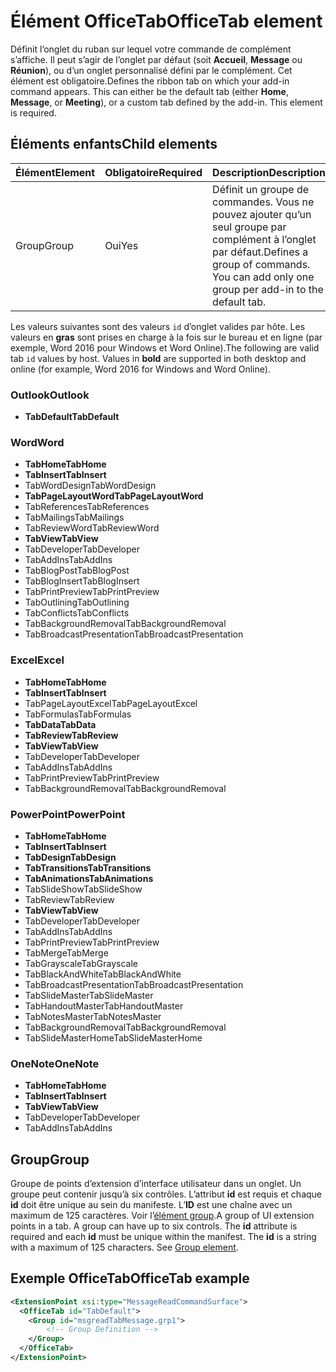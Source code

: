 # <a name="officetab-element"></a><span data-ttu-id="da050-101">Élément OfficeTab</span><span class="sxs-lookup"><span data-stu-id="da050-101">OfficeTab element</span></span>

<span data-ttu-id="da050-p101">Définit l’onglet du ruban sur lequel votre commande de complément s’affiche. Il peut s’agir de l’onglet par défaut (soit **Accueil**, **Message** ou **Réunion**), ou d’un onglet personnalisé défini par le complément. Cet élément est obligatoire.</span><span class="sxs-lookup"><span data-stu-id="da050-p101">Defines the ribbon tab on which your add-in command appears. This can either be the default tab (either  **Home**,  **Message**, or  **Meeting**), or a custom tab defined by the add-in. This element is required.</span></span>

## <a name="child-elements"></a><span data-ttu-id="da050-105">Éléments enfants</span><span class="sxs-lookup"><span data-stu-id="da050-105">Child elements</span></span>

|  <span data-ttu-id="da050-106">Élément</span><span class="sxs-lookup"><span data-stu-id="da050-106">Element</span></span> |  <span data-ttu-id="da050-107">Obligatoire</span><span class="sxs-lookup"><span data-stu-id="da050-107">Required</span></span>  |  <span data-ttu-id="da050-108">Description</span><span class="sxs-lookup"><span data-stu-id="da050-108">Description</span></span>  |
|:-----|:-----|:-----|
|  <span data-ttu-id="da050-109">Group</span><span class="sxs-lookup"><span data-stu-id="da050-109">Group</span></span>      | <span data-ttu-id="da050-110">Oui</span><span class="sxs-lookup"><span data-stu-id="da050-110">Yes</span></span> |  <span data-ttu-id="da050-p102">Définit un groupe de commandes. Vous ne pouvez ajouter qu’un seul groupe par complément à l’onglet par défaut.</span><span class="sxs-lookup"><span data-stu-id="da050-p102">Defines a group of commands. You can add only one group per add-in to the default tab.</span></span>  |

<span data-ttu-id="da050-p103">Les valeurs suivantes sont des valeurs `id` d’onglet valides par hôte. Les valeurs en **gras** sont prises en charge à la fois sur le bureau et en ligne (par exemple, Word 2016 pour Windows et Word Online).</span><span class="sxs-lookup"><span data-stu-id="da050-p103">The following are valid tab `id` values by host. Values in **bold** are supported in both desktop and online (for example, Word 2016 for Windows and Word Online).</span></span> 

### <a name="outlook"></a><span data-ttu-id="da050-115">Outlook</span><span class="sxs-lookup"><span data-stu-id="da050-115">Outlook</span></span> 

- <span data-ttu-id="da050-116">**TabDefault**</span><span class="sxs-lookup"><span data-stu-id="da050-116">**TabDefault**</span></span>

### <a name="word"></a><span data-ttu-id="da050-117">Word</span><span class="sxs-lookup"><span data-stu-id="da050-117">Word</span></span>

- <span data-ttu-id="da050-118">**TabHome**</span><span class="sxs-lookup"><span data-stu-id="da050-118">**TabHome**</span></span>
- <span data-ttu-id="da050-119">**TabInsert**</span><span class="sxs-lookup"><span data-stu-id="da050-119">**TabInsert**</span></span>
- <span data-ttu-id="da050-120">TabWordDesign</span><span class="sxs-lookup"><span data-stu-id="da050-120">TabWordDesign</span></span>
- <span data-ttu-id="da050-121">**TabPageLayoutWord**</span><span class="sxs-lookup"><span data-stu-id="da050-121">**TabPageLayoutWord**</span></span>
- <span data-ttu-id="da050-122">TabReferences</span><span class="sxs-lookup"><span data-stu-id="da050-122">TabReferences</span></span>
- <span data-ttu-id="da050-123">TabMailings</span><span class="sxs-lookup"><span data-stu-id="da050-123">TabMailings</span></span>
- <span data-ttu-id="da050-124">TabReviewWord</span><span class="sxs-lookup"><span data-stu-id="da050-124">TabReviewWord</span></span>
- <span data-ttu-id="da050-125">**TabView**</span><span class="sxs-lookup"><span data-stu-id="da050-125">**TabView**</span></span>
- <span data-ttu-id="da050-126">TabDeveloper</span><span class="sxs-lookup"><span data-stu-id="da050-126">TabDeveloper</span></span>
- <span data-ttu-id="da050-127">TabAddIns</span><span class="sxs-lookup"><span data-stu-id="da050-127">TabAddIns</span></span>
- <span data-ttu-id="da050-128">TabBlogPost</span><span class="sxs-lookup"><span data-stu-id="da050-128">TabBlogPost</span></span>
- <span data-ttu-id="da050-129">TabBlogInsert</span><span class="sxs-lookup"><span data-stu-id="da050-129">TabBlogInsert</span></span>
- <span data-ttu-id="da050-130">TabPrintPreview</span><span class="sxs-lookup"><span data-stu-id="da050-130">TabPrintPreview</span></span>
- <span data-ttu-id="da050-131">TabOutlining</span><span class="sxs-lookup"><span data-stu-id="da050-131">TabOutlining</span></span>
- <span data-ttu-id="da050-132">TabConflicts</span><span class="sxs-lookup"><span data-stu-id="da050-132">TabConflicts</span></span>
- <span data-ttu-id="da050-133">TabBackgroundRemoval</span><span class="sxs-lookup"><span data-stu-id="da050-133">TabBackgroundRemoval</span></span>
- <span data-ttu-id="da050-134">TabBroadcastPresentation</span><span class="sxs-lookup"><span data-stu-id="da050-134">TabBroadcastPresentation</span></span>

### <a name="excel"></a><span data-ttu-id="da050-135">Excel</span><span class="sxs-lookup"><span data-stu-id="da050-135">Excel</span></span>

- <span data-ttu-id="da050-136">**TabHome**</span><span class="sxs-lookup"><span data-stu-id="da050-136">**TabHome**</span></span>
- <span data-ttu-id="da050-137">**TabInsert**</span><span class="sxs-lookup"><span data-stu-id="da050-137">**TabInsert**</span></span>
- <span data-ttu-id="da050-138">TabPageLayoutExcel</span><span class="sxs-lookup"><span data-stu-id="da050-138">TabPageLayoutExcel</span></span>
- <span data-ttu-id="da050-139">TabFormulas</span><span class="sxs-lookup"><span data-stu-id="da050-139">TabFormulas</span></span>
- <span data-ttu-id="da050-140">**TabData**</span><span class="sxs-lookup"><span data-stu-id="da050-140">**TabData**</span></span>
- <span data-ttu-id="da050-141">**TabReview**</span><span class="sxs-lookup"><span data-stu-id="da050-141">**TabReview**</span></span>
- <span data-ttu-id="da050-142">**TabView**</span><span class="sxs-lookup"><span data-stu-id="da050-142">**TabView**</span></span>
- <span data-ttu-id="da050-143">TabDeveloper</span><span class="sxs-lookup"><span data-stu-id="da050-143">TabDeveloper</span></span>
- <span data-ttu-id="da050-144">TabAddIns</span><span class="sxs-lookup"><span data-stu-id="da050-144">TabAddIns</span></span>
- <span data-ttu-id="da050-145">TabPrintPreview</span><span class="sxs-lookup"><span data-stu-id="da050-145">TabPrintPreview</span></span>
- <span data-ttu-id="da050-146">TabBackgroundRemoval</span><span class="sxs-lookup"><span data-stu-id="da050-146">TabBackgroundRemoval</span></span> 

### <a name="powerpoint"></a><span data-ttu-id="da050-147">PowerPoint</span><span class="sxs-lookup"><span data-stu-id="da050-147">PowerPoint</span></span>

- <span data-ttu-id="da050-148">**TabHome**</span><span class="sxs-lookup"><span data-stu-id="da050-148">**TabHome**</span></span>
- <span data-ttu-id="da050-149">**TabInsert**</span><span class="sxs-lookup"><span data-stu-id="da050-149">**TabInsert**</span></span>
- <span data-ttu-id="da050-150">**TabDesign**</span><span class="sxs-lookup"><span data-stu-id="da050-150">**TabDesign**</span></span>
- <span data-ttu-id="da050-151">**TabTransitions**</span><span class="sxs-lookup"><span data-stu-id="da050-151">**TabTransitions**</span></span>
- <span data-ttu-id="da050-152">**TabAnimations**</span><span class="sxs-lookup"><span data-stu-id="da050-152">**TabAnimations**</span></span>
- <span data-ttu-id="da050-153">TabSlideShow</span><span class="sxs-lookup"><span data-stu-id="da050-153">TabSlideShow</span></span>
- <span data-ttu-id="da050-154">TabReview</span><span class="sxs-lookup"><span data-stu-id="da050-154">TabReview</span></span>
- <span data-ttu-id="da050-155">**TabView**</span><span class="sxs-lookup"><span data-stu-id="da050-155">**TabView**</span></span>
- <span data-ttu-id="da050-156">TabDeveloper</span><span class="sxs-lookup"><span data-stu-id="da050-156">TabDeveloper</span></span>
- <span data-ttu-id="da050-157">TabAddIns</span><span class="sxs-lookup"><span data-stu-id="da050-157">TabAddIns</span></span>
- <span data-ttu-id="da050-158">TabPrintPreview</span><span class="sxs-lookup"><span data-stu-id="da050-158">TabPrintPreview</span></span>
- <span data-ttu-id="da050-159">TabMerge</span><span class="sxs-lookup"><span data-stu-id="da050-159">TabMerge</span></span>
- <span data-ttu-id="da050-160">TabGrayscale</span><span class="sxs-lookup"><span data-stu-id="da050-160">TabGrayscale</span></span>
- <span data-ttu-id="da050-161">TabBlackAndWhite</span><span class="sxs-lookup"><span data-stu-id="da050-161">TabBlackAndWhite</span></span>
- <span data-ttu-id="da050-162">TabBroadcastPresentation</span><span class="sxs-lookup"><span data-stu-id="da050-162">TabBroadcastPresentation</span></span>
- <span data-ttu-id="da050-163">TabSlideMaster</span><span class="sxs-lookup"><span data-stu-id="da050-163">TabSlideMaster</span></span>
- <span data-ttu-id="da050-164">TabHandoutMaster</span><span class="sxs-lookup"><span data-stu-id="da050-164">TabHandoutMaster</span></span>
- <span data-ttu-id="da050-165">TabNotesMaster</span><span class="sxs-lookup"><span data-stu-id="da050-165">TabNotesMaster</span></span>
- <span data-ttu-id="da050-166">TabBackgroundRemoval</span><span class="sxs-lookup"><span data-stu-id="da050-166">TabBackgroundRemoval</span></span>
- <span data-ttu-id="da050-167">TabSlideMasterHome</span><span class="sxs-lookup"><span data-stu-id="da050-167">TabSlideMasterHome</span></span>

### <a name="onenote"></a><span data-ttu-id="da050-168">OneNote</span><span class="sxs-lookup"><span data-stu-id="da050-168">OneNote</span></span>

- <span data-ttu-id="da050-169">**TabHome**</span><span class="sxs-lookup"><span data-stu-id="da050-169">**TabHome**</span></span>
- <span data-ttu-id="da050-170">**TabInsert**</span><span class="sxs-lookup"><span data-stu-id="da050-170">**TabInsert**</span></span>
- <span data-ttu-id="da050-171">**TabView**</span><span class="sxs-lookup"><span data-stu-id="da050-171">**TabView**</span></span>
- <span data-ttu-id="da050-172">TabDeveloper</span><span class="sxs-lookup"><span data-stu-id="da050-172">TabDeveloper</span></span>
- <span data-ttu-id="da050-173">TabAddIns</span><span class="sxs-lookup"><span data-stu-id="da050-173">TabAddIns</span></span>

## <a name="group"></a><span data-ttu-id="da050-174">Group</span><span class="sxs-lookup"><span data-stu-id="da050-174">Group</span></span>

<span data-ttu-id="da050-p104">Groupe de points d’extension d’interface utilisateur dans un onglet. Un groupe peut contenir jusqu’à six contrôles. L’attribut **id** est requis et chaque **id** doit être unique au sein du manifeste. L’**ID** est une chaîne avec un maximum de 125 caractères. Voir l’[élément group](group.md).</span><span class="sxs-lookup"><span data-stu-id="da050-p104">A group of UI extension points in a tab. A group can have up to six controls. The  **id** attribute is required and each **id** must be unique within the manifest. The **id** is a string with a maximum of 125 characters. See [Group element](group.md).</span></span>

## <a name="officetab-example"></a><span data-ttu-id="da050-179">Exemple OfficeTab</span><span class="sxs-lookup"><span data-stu-id="da050-179">OfficeTab example</span></span>

```xml
<ExtensionPoint xsi:type="MessageReadCommandSurface">
  <OfficeTab id="TabDefault">
    <Group id="msgreadTabMessage.grp1">
        <!-- Group Definition -->
    </Group>
  </OfficeTab>
</ExtensionPoint>
```
